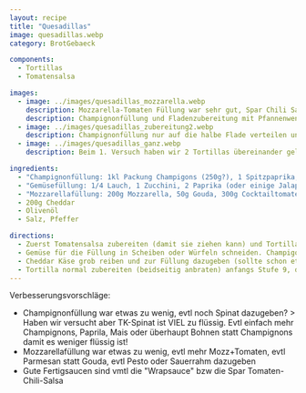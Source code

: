 ```yaml
---
layout: recipe
title: "Quesadillas"
image: quesadillas.webp
category: BrotGebaeck

components:
  - Tortillas
  - Tomatensalsa

images:
  - image: ../images/quesadillas_mozzarella.webp
    description: Mozzarella-Tomaten Füllung war sehr gut, Spar Chili Salsa passt dazu
    description: Champignonfüllung und Fladenzubereitung mit Pfannenwender um Druck auf Tortilla auszuüben
  - image: ../images/quesadillas_zubereitung2.webp
    description: Champignonfüllung nur auf die halbe Flade verteilen und dann zuklappen
  - image: ../images/quesadillas_ganz.webp
    description: Beim 1. Versuch haben wir 2 Tortillas übereinander gelegt. Ist auch gut aber mühsam zum umdrehen und Inhalt fällt beim Essen raus, daher besser umklappen.

ingredients:
  - "Champignonfüllung: 1kl Packung Champigons (250g?), 1 Spitzpaprika, 2EL Mais, 1EL Petersilie"
  - "Gemüsefüllung: 1/4 Lauch, 1 Zucchini, 2 Paprika (oder einige Jalapeno), 1 Dose Kidney Bohnen, 1 Glas Mais, etwas Petersilie"
  - "Mozzarellafüllung: 200g Mozzarella, 50g Gouda, 300g Cocktailtomaten, etwas Basilikum, Olivenöl, Salz, Pfeffer"
  - 200g Cheddar
  - Olivenöl
  - Salz, Pfeffer

directions:
  - Zuerst Tomatensalsa zubereiten (damit sie ziehen kann) und Tortilla-Fladen zubereiten (aber noch nicht in die Pfanne geben) - evtl Fladen auf Gitter sammeln damit die unterste nicht klebt
  - Gemüse für die Füllung in Scheiben oder Würfeln schneiden. Champigononfüllung nur kurz in der Pfanne anschwitzen (Champignons sollen noch kein Wasser abgeben). Gemüsefüllung muss etwas länger in der Pfanne sein bis die Zucchini weich ist, die restlichen Zutaten danach dazugeben und kurz dünsten.
  - Cheddar Käse grob reiben und zur Füllung dazugeben (sollte schon etwas ausgekühlt sein)
  - Tortilla normal zubereiten (beidseitig anbraten) anfangs Stufe 9, dann 7. Dann 1/6 der Füllung auf eine Seite geben, Tortilla zusammenklappen und mit etwas Druck (von Pfannenwender) bei Stufe 6 1-2min anbraten. Anschließend umdrehen und nochmal 1-2min anbraten, danach auf Teller servieren. Die nächsten 5 Fladen funktionieren genauso.
---
```


Verbesserungsvorschläge:

- Champignonfüllung war etwas zu wenig, evtl noch Spinat dazugeben? > Haben wir versucht aber TK-Spinat ist VIEL zu flüssig. Evtl einfach mehr Champignons, Paprila, Mais oder überhaupt Bohnen statt Champignons damit es weniger flüssig ist!
- Mozzarellafüllung war etwas zu wenig, evtl mehr Mozz+Tomaten, evtl Parmesan statt Gouda, evtl Pesto oder Sauerrahm dazugeben
- Gute Fertigsaucen sind vmtl die "Wrapsauce" bzw die Spar Tomaten-Chili-Salsa

